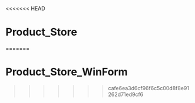 <<<<<<< HEAD
# Product_Store
=======
# Product_Store_WinForm
>>>>>>> cafe6ea3d6cf96f6c5c00d8f8e91262d71ed9cf6
